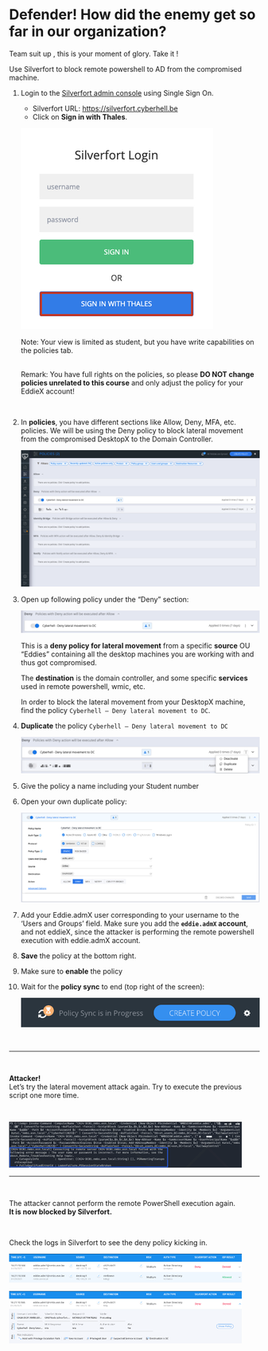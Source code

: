 # Defender! How did the enemy get so far in our organization?

Team suit up , this is your moment of glory. Take it ! 

Use Silverfort to block remote powershell to AD from the compromised machine.

1.	Login to the [Silverfort admin console](https://silverfort.cyberhell.be) using Single Sign On.

    - Silverfort URL:  https://silverfort.cyberhell.be
    - Click on **Sign in with Thales**.

    ![image](../../images/silverfort_sso.jpg)


    <div class="info">
    Note: Your view is limited as student, but you have write capabilities on the policies tab.
    </div>
    <br>

    <div class="purple">

    Remark: You have full rights on the policies, so please **DO NOT change policies unrelated to this course** and only adjust the policy for your EddieX account!
    </div>
    <br>

2.	In **policies**, you have different sections like Allow, Deny, MFA, etc. policies. We will be using the Deny policy to block lateral movement from the compromised DesktopX to the Domain Controller.


    ![image](../../images/silverfort_policy1.png)
 

3.	Open up following policy under the “Deny” section:

    ![image](../../images/silverfort_policy2.png)

    This is a **deny policy for lateral movement** from a specific **source** OU “Eddies” containing all the desktop machines you are working with and thus got compromised.

    The **destination** is the domain controller, and some specific **services** used in remote powershell, wmic, etc.

    In order to block the lateral movement from your DesktopX machine, find the policy `Cyberhell – Deny lateral movement to DC`.

4.	**Duplicate** the policy `Cyberhell – Deny lateral movement to DC`

    ![image](../../images/silverfort_policy3.png)
 

5.	Give the policy a name including your Student number

6.	Open your own duplicate policy:

    ![image](../../images/silverfort_policy4.png)

 

7.	Add your Eddie.admX user corresponding to your username to the ‘Users and Groups’ field. Make sure you add the **`eddie.admX` account**, and not eddieX, since the attacker is performing the remote powershell execution with eddie.admX account.

8.	**Save** the policy at the bottom right.

9.	Make sure to **enable** the policy

 

10.	Wait for the **policy sync** to end (top right of the screen):

    ![image](../../images/silver_create_policy.png)

<br>

---

<br>
<div class="red">

**Attacker!**<br>
Let’s try the lateral movement attack again.
Try to execute the previous script one more time.
</div>
<br>

![image](../../images/silverfort_attack_test.png)


---
<br>
<div class="purple">

The attacker cannot perform the remote PowerShell execution again.<br> **It is now blocked by Silverfort.**
</div>

<br>

Check the logs in Silverfort to see the deny policy kicking in.


![image](../../images/silverfort_defense_test.png)



![image](../../images/silverfort_defense_test2.png)



 

 
